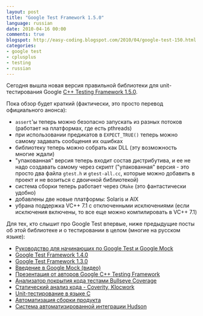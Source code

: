 ```yaml
---
layout: post
title: "Google Test Framework 1.5.0"
language: russian
date: 2010-04-16 00:00
comments: true
blogspot: http://easy-coding.blogspot.com/2010/04/google-test-150.html
categories:
- google test
- cplusplus
- testing
- russian
---
```

Сегодня вышла новая версия правильной библиотеки для unit-тестирования Google [C++ Testing Framework 1.5.0][].

[C++ Testing Framework 1.5.0]: http://code.google.com/p/googletest/

Пока обзор будет краткий (фактически, это просто перевод официального анонса):

* `assert`'ы теперь можно безопасно запускать из разных потоков (работает на платформах, где есть pthreads)
* при использовании предикатов в `EXPECT_TRUE()` теперь можно самому задавать сообщения их ошибках
* библиотеку теперь можно собрать как DLL (эту возможность многие ждали)
* "упакованная" версия теперь входит состав дистрибутива, и ее не надо создавать самому через скрипт ("упакованная" версия - это просто два файла `gtest.h` и `gtest-all.cc`, которые можно добавить в проект и не возиться с двоичной библиотекой)
* система сборки теперь работает через `CMake` (это фантастически удобно)
* добавлены две новые платформы: Solaris и AIX
* убрана поддержка VC++ 7.1 с отключенными исключениями (если исключения включены, то все еще можно компилировать в VC++ 7.1)

Для тех, кто слышит про Google Test впервые, ниже предыдущие посты об этой библиотеке и о тестировании в целом (многие на русском языке):

* [Руководство для начинающих по Google Test и Google Mock][]
* [Google Test Framework 1.4.0][]
* [Google Test Framework 1.3.0][]
* [Введение в Google Mock (видео)][]
* [Презентация от авторов Google C++ Testing Framework][]
* [Анализатор покрытия кода тестами Bullseye Coverage][]
* [Статический анализ кода - Coverity, Klocwork][]
* [Unit-тестирование в языке С][]
* [Автоматизация сборки продукта][]
* [Система автоматизированной интеграции Hudson][]

[Руководство для начинающих по Google Test и Google Mock]: http://code.google.com/p/googletest-translations/
[Google Test Framework 1.4.0]: /blog/russian/2009/10/03/google-test-framework-140/
[Google Test Framework 1.3.0]: /blog/russian/2009/03/19/google-test-framework-130/
[Введение в Google Mock (видео)]: /blog/russian/2009/10/15/introduction-to-googlemock-talk/
[Презентация от авторов Google C++ Testing Framework]: /blog/russian/2009/10/07/google-test-framework-authors-presentation/
[Анализатор покрытия кода тестами Bullseye Coverage]: /blog/russian/2009/04/03/code-bullseye-coverage/
[Статический анализ кода - Coverity, Klocwork]: /blog/russian/2009/02/23/static-code-analysis-coverity-klocwork/
[Unit-тестирование в языке С]: /blog/russian/2009/03/01/unit-testing-in-c/
[Автоматизация сборки продукта]: /blog/russian/2009/05/04/automated-product-build/
[Система автоматизированной интеграции Hudson]: /blog/russian/2009/04/26/continuous-integration-with-hudson/
